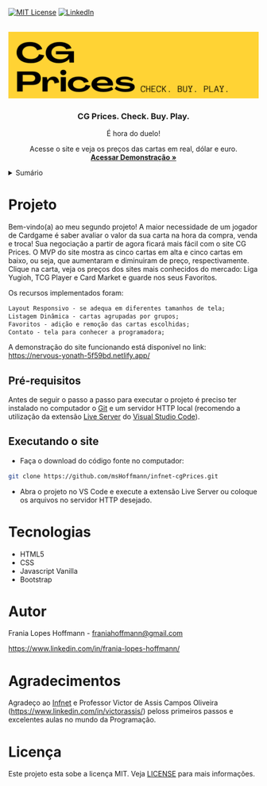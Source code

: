<!-- BADGES -->
[![MIT License](https://img.shields.io/github/license/othneildrew/Best-README-Template.svg?style=for-the-badge
)](https://github.com/msHoffmann/infnet-website/blob/main/LICENSE)
[![LinkedIn](https://img.shields.io/badge/-LinkedIn-black.svg?style=for-the-badge&logo=linkedin&colorB=555)](https://github.com/msHoffmann/)

<br />
    <img src="github/header-readme.png" alt="Logo Tubarões" />

<div align="center">
  <h3 align="center">CG Prices. Check. Buy. Play.</h3>
  <p align="center">
    É hora do duelo!
<br />
      <p align="center">
    Acesse o site e veja os preços das cartas em real, dólar e euro.
<br /> 
    <a href="https://nervous-yonath-5f59bd.netlify.app/"><strong>Acessar Demonstração »</strong></a>
  </p>
</div>


<details>
  <summary>Sumário</summary>
  <ol>
    <li><a href="#sobre-o-projeto">Projeto</a></li>
    <li>
      <ul>
        <li><a href="#pré-requisitos">Pré-requisitos</a></li>
        <li><a href="#executando-o-site">Executando o Site</a></li>
      </ul>
    </li>
    <li><a href="#tecnologias-utilizadas">Tecnologias</a></li>
    <li><a href="#autor">Autor</a></li>
    <li><a href="#agradecimentos">Agradecimentos</a></li>
    <li><a href="#licença">Licença</a></li>
  </ol>
</details>


# Projeto

Bem-vindo(a) ao meu segundo projeto! 
A maior necessidade de um jogador de Cardgame é saber avaliar o valor da sua carta na hora da compra, venda e troca! Sua negociação a partir de agora ficará mais fácil com o site CG Prices. O MVP do site mostra as cinco cartas em alta e cinco cartas em baixo, ou seja, que aumentaram e diminuiram de preço, respectivamente. Clique na carta, veja os preços dos sites mais conhecidos do mercado: Liga Yugioh, TCG Player e Card Market e guarde nos seus Favoritos.

Os recursos implementados foram:

    Layout Responsivo - se adequa em diferentes tamanhos de tela;
    Listagem Dinâmica - cartas agrupadas por grupos;
    Favoritos - adição e remoção das cartas escolhidas;
    Contato - tela para conhecer a programadora;


A demonstração do site funcionando está disponível no link: https://nervous-yonath-5f59bd.netlify.app/


## Pré-requisitos

Antes de seguir o passo a passo para executar o projeto é preciso ter instalado no computador o [Git](https://git-scm.com/) e um servidor HTTP local (recomendo a utilização da extensão [Live Server](https://marketplace.visualstudio.com/items?itemName=ritwickdey.LiveServer) do [Visual Studio Code](https://code.visualstudio.com/)).

## Executando o site

- Faça o download do código fonte no computador:
```sh
git clone https://github.com/msHoffmann/infnet-cgPrices.git
```

- Abra o projeto no VS Code e execute a extensão Live Server ou coloque os arquivos no servidor HTTP desejado.


# Tecnologias
- HTML5
- CSS
- Javascript Vanilla
- Bootstrap


# Autor
Frania Lopes Hoffmann - franiahoffmann@gmail.com

https://www.linkedin.com/in/frania-lopes-hoffmann/


# Agradecimentos

Agradeço ao [Infnet](https://www.infnet.edu.br/) e Professor Victor de Assis Campos Oliveira (https://www.linkedin.com/in/victorassis/) peloss primeiros passos e excelentes aulas no mundo da Programação.


# Licença

Este projeto esta sobe a licença MIT. Veja [LICENSE](https://github.com/msHoffmann/infnet-cgPrices/blob/main/LICENSE) para mais informações.